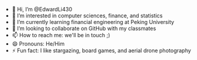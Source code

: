 - 👋 Hi, I’m @EdwardLi430
- 👀 I’m interested in computer sciences, finance, and statistics
- 🌱 I’m currently learning financial engineering at Peking University
- 💞️ I’m looking to collaborate on GitHub with my classmates
- 📫 How to reach me: we'll be in touch ;)
- 😄 Pronouns: He/Him
- ⚡ Fun fact: I like stargazing, board games, and aerial drone photography

<!---
EdwardLi430/EdwardLi430 is a ✨ special ✨ repository because its `README.md` (this file) appears on your GitHub profile.
You can click the Preview link to take a look at your changes.
--->
